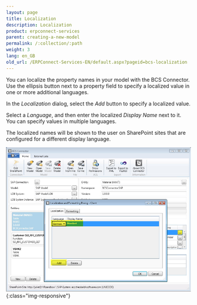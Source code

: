 ```yaml
---
layout: page
title: Localization
description: Localization
product: erpconnect-services
parent: creating-a-new-model
permalink: /:collection/:path
weight: 3
lang: en_GB
old_url: /ERPConnect-Services-EN/default.aspx?pageid=bcs-localization
---
```


You can localize the property names in your model with the BCS Connector. Use the ellipsis button next to a property field to specify a localized value in one or more additional languages.


In the *Localization* dialog, select the *Add* button to specify a localized value.

Select a *Language*, and then enter the localized *Display Name* next to it. You can specify values in multiple languages.

The localized names will be shown to the user on SharePoint sites that are configured for a different display language.

![BCS-Localization](/img/content/BCS-Localization.jpg){:class="img-responsive"}

